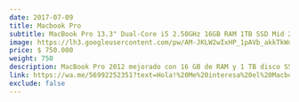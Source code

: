 ```yaml
---
date: 2017-07-09
title: Macbook Pro
subtitle: MacBook Pro 13.3" Dual-Core i5 2.50GHz 16GB RAM 1TB SSD Mid 2012
image: https://lh3.googleusercontent.com/pw/AM-JKLW2wIxHP_1pAVb_akkTkWdAarLws2ilmvFCFxcNfb8Y7bzuAsC3XgKc8ayL3H1g5TSAtuV3kAbCSECbN5R8onf7Pat5-tYkcb94qEOuVyLiextSXlNATrj3bXVvC5lRz_K_juDfceB-UHo-v_n0sBwKug=w466-h621-no?authuser=0
price: $ 750.000
weight: 750
description: MacBook Pro 2012 mejorado con 16 GB de RAM y 1 TB disco SSD, precio conversable
link: https://wa.me/56992252351?text=Hola!%20Me%20interesa%20el%20Macbook%20Pro.%20Cuentame%20mas%20sobre%20...
exclude: false
---
```

